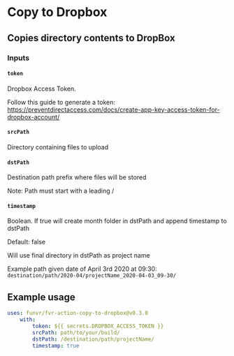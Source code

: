 # Copy to Dropbox

## Copies directory contents to DropBox

### Inputs

#### `token`
Dropbox Access Token.

Follow this guide to generate a token:  
https://preventdirectaccess.com/docs/create-app-key-access-token-for-dropbox-account/

#### `srcPath`
Directory containing files to upload

#### `dstPath`
Destination path prefix where files will be stored

Note: Path must start with a leading /

#### `timestamp`
Boolean. If true will create month folder in dstPath and append timestamp to dstPath

Default: false

Will use final directory in dstPath as project name

Example path given date of April 3rd 2020 at 09:30: `destination/path/2020-04/projectName_2020-04-03_09-30/`

## Example usage

```yaml
uses: funvr/fvr-action-copy-to-dropbox@v0.3.0
    with:
        token: ${{ secrets.DROPBOX_ACCESS_TOKEN }}
        srcPath: path/to/your/build/
        dstPath: /destination/path/projectName/
        timestamp: true

```